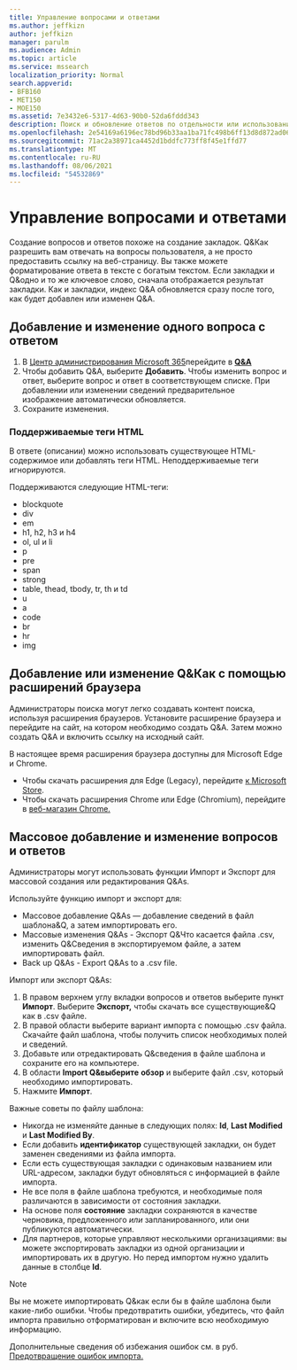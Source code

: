 ```yaml
---
title: Управление вопросами и ответами
ms.author: jeffkizn
author: jeffkizn
manager: parulm
ms.audience: Admin
ms.topic: article
ms.service: mssearch
localization_priority: Normal
search.appverid:
- BFB160
- MET150
- MOE150
ms.assetid: 7e3432e6-5317-4d63-90b0-52da6fddd343
description: Поиск и обновление ответов по отдельности или использование доступных Поиск (Майкрософт) для редактирования Q&Как и все сразу.
ms.openlocfilehash: 2e54169a6196ec78bd96b33aa1ba71fc498b6ff13d8d872ad06ca0db1d9fc2c0
ms.sourcegitcommit: 71ac2a38971ca4452d1bddfc773ff8f45e1ffd77
ms.translationtype: MT
ms.contentlocale: ru-RU
ms.lasthandoff: 08/06/2021
ms.locfileid: "54532869"
---
```

# <a name="manage-qas"></a>Управление вопросами и ответами

Создание вопросов и ответов похоже на создание закладок. Q&Как разрешить вам отвечать на вопросы пользователя, а не просто предоставить ссылку на веб-страницу. Вы также можете форматирование ответа в тексте с богатым текстом. Если закладки и Q&одно и то же ключевое слово, сначала отображается результат закладки. Как и закладки, индекс Q&A обновляется сразу после того, как будет добавлен или изменен Q&A.

## <a name="add-or-edit-a-single-qa"></a>Добавление и изменение одного вопроса с ответом

1. В [Центр администрирования Microsoft 365](https://admin.microsoft.com)перейдите в [**Q&A**](https://admin.microsoft.com/Adminportal/Home#/MicrosoftSearch/qnas)
1. Чтобы добавить Q&A, выберите **Добавить**.
Чтобы изменить вопрос и ответ, выберите вопрос и ответ в соответствующем списке. При добавлении или изменении сведений предварительное изображение автоматически обновляется.
1. Сохраните изменения.

### <a name="supported-html-tags"></a>Поддерживаемые теги HTML

В ответе (описании) можно использовать существующее HTML-содержимое или добавлять теги HTML. Неподдерживаемые теги игнорируются.

Поддерживаются следующие HTML-теги:

- blockquote
- div
- em
- h1, h2, h3 и h4
- ol, ul и li
- p
- pre
- span
- strong
- table, thead, tbody, tr, th и td
- u
- a
- code
- br
- hr
- img

## <a name="add-or-edit-qas-using-browser-extensions"></a>Добавление или изменение Q&Как с помощью расширений браузера

Администраторы поиска могут легко создавать контент поиска, используя расширения браузеров. Установите расширение браузера и перейдите на сайт, на котором необходимо создать Q&A. Затем можно создать Q&A и включить ссылку на исходный сайт.

В настоящее время расширения браузера доступны для Microsoft Edge и Chrome.

- Чтобы скачать расширения для Edge (Legacy), перейдите [к Microsoft Store](https://www.microsoft.com/p/microsoft-search-content-creator/9nrqdbcbwq55?activetab=pivot:overviewtab).
- Чтобы скачать расширения Chrome или Edge (Chromium), перейдите в [веб-магазин Chrome.](https://chrome.google.com/webstore/detail/microsoft-search-content/nocnablpaoeecfmfnjoheefkogmleipm)

## <a name="bulk-add-or-edit-qas"></a>Массовое добавление и изменение вопросов и ответов

Администраторы могут использовать функции Импорт и Экспорт для массовой создания или редактирования Q&As.

Используйте функцию импорт и экспорт для:

- Массовое добавление Q&As — добавление сведений в файл шаблона&Q, а затем импортировать его.
- Массовые изменения Q&As - Экспорт Q&Что касается файла .csv, изменить Q&Сведения в экспортируемом файле, а затем импортировать файл.
- Back up Q&As - Export Q&As to a .csv file.

Импорт или экспорт Q&As:

1. В правом верхнем углу вкладки вопросов и ответов выберите пункт **Импорт**.
Выберите **Экспорт,** чтобы скачать все существующие&Q как в .csv файле.
1. В правой области выберите вариант импорта с помощью .csv файла. Скачайте файл шаблона, чтобы получить список необходимых полей и сведений.
1. Добавьте или отредактировать Q&сведения в файле шаблона и сохраните его на компьютере.
1. В области **Import Q&выберите** **обзор** и выберите файл .csv, который необходимо импортировать.
1. Нажмите **Импорт**.

Важные советы по файлу шаблона:

- Никогда не изменяйте данные в следующих полях: **Id**, **Last Modified** и **Last Modified By**.
- Если добавить **идентификатор** существующей закладки, он будет заменен сведениями из файла импорта.
- Если есть существующая закладки с одинаковым названием или URL-адресом, закладки будут обновляться с информацией в файле импорта.
- Не все поля в файле шаблона требуются, и необходимые поля различаются в зависимости от состояния закладки.
- На основе поля **состояние** закладки сохраняются в качестве черновика, предложенного *или* запланированного, или они публикуются автоматически.
- Для партнеров, которые управляют несколькими организациями: вы можете экспортировать закладки из одной организации и импортировать их в другую. Но перед импортом нужно удалить данные в столбце **Id**.

> [!NOTE]
> Вы не можете импортировать Q&как если бы в файле шаблона были какие-либо ошибки. Чтобы предотвратить ошибки, убедитесь, что файл импорта правильно отформатирован и включите всю необходимую информацию.

Дополнительные сведения об избежания ошибок см. в руб. [Предотвращение ошибок импорта.](manage-bookmarks.md#prevent-import-errors)
